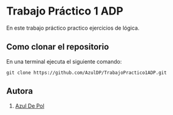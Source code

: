 # Trabajo Práctico 1 ADP

En este trabajo práctico practico ejercicios de lógica. 


 
## Como clonar el repositorio 
En una terminal ejecuta el siguiente comando: 

```
git clone https://github.com/AzulDP/TrabajoPractico1ADP.git
```

## Autora

1. [Azul De Pol](https://github.com/AzulDP)
